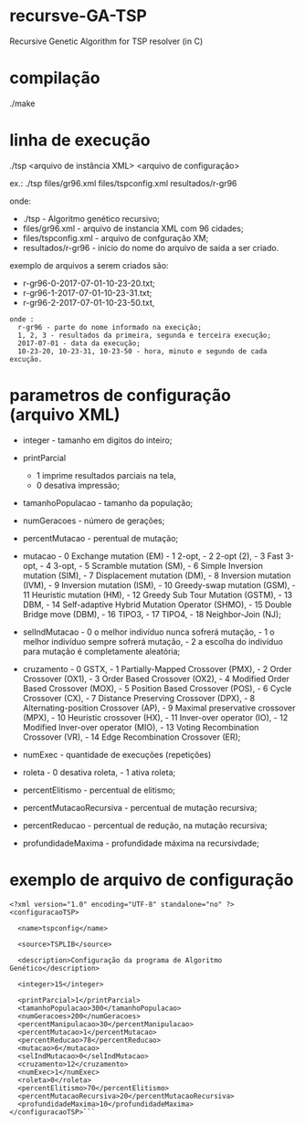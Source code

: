 # recursve-GA-TSP
Recursive Genetic Algorithm for TSP resolver (in C)

# compilação

./make

# linha de execução

./tsp <arquivo de instância XML> <arquivo de configuração> <inicio do nome do arquivo de saida a ser criado>

ex.:
./tsp files/gr96.xml files/tspconfig.xml resultados/r-gr96

onde:
* ./tsp - Algoritmo genético recursivo;
* files/gr96.xml - arquivo de instancia XML com 96 cidades;
* files/tspconfig.xml - arquivo de confguração XM;
* resultados/r-gr96 -  inicio do nome do arquivo de saida a ser criado.

exemplo de arquivos a serem criados são:
   - r-gr96-0-2017-07-01-10-23-20.txt;
   - r-gr96-1-2017-07-01-10-23-31.txt;
   - r-gr96-2-2017-07-01-10-23-50.txt,
                   
    onde :
      r-gr96 - parte do nome informado na execição;
      1, 2, 3 - resultados da primeira, segunda e terceira execução;
      2017-07-01 - data da execução;
      10-23-20, 10-23-31, 10-23-50 - hora, minuto e segundo de cada excução.
                       
# parametros de configuração (arquivo XML)

                       
 * integer - tamanho em digitos do inteiro;
 * printParcial
      - 1 imprime resultados parciais na tela,
      - 0 desativa  impressão;               
* tamanhoPopulacao - tamanho da população;
* numGeracoes - número de gerações;
* percentMutacao - perentual de mutação;
* mutacao
         - 0 Exchange mutation (EM)
         - 1 2-opt,
         - 2 2-opt (2),
         - 3 Fast 3-opt,
         - 4 3-opt,
         - 5 Scramble mutation (SM),
         - 6 Simple Inversion mutation (SIM),
         - 7 Displacement mutation (DM),
         - 8 Inversion mutation (IVM),
         - 9 Inversion mutation (ISM),
         - 10 Greedy-swap mutation (GSM),
         - 11 Heuristic mutation (HM),
         - 12 Greedy Sub Tour Mutation (GSTM),
         - 13 DBM,
         - 14 Self-adaptive Hybrid Mutation Operator (SHMO),
         - 15 Double Bridge move (DBM),
         - 16 TIPO3,
         - 17 TIPO4,
         - 18 Neighbor-Join (NJ);
          
* selIndMutacao 
      - 0 o melhor indivíduo nunca sofrerá mutação,
      - 1 o melhor indivíduo sempre sofrerá mutação,
      - 2 a escolha do indivíduo para mutação é completamente aleatória;
                
* cruzamento 
      - 0 GSTX,
      - 1 Partially-Mapped Crossover (PMX),
      - 2 Order Crossover (OX1),
      - 3 Order Based Crossover (OX2),
      - 4 Modified Order Based Crossover (MOX),
      - 5 Position Based Crossover (POS),
      - 6 Cycle Crossover (CX),
      - 7 Distance Preserving Crossover (DPX),
      - 8 Alternating-position Crossover (AP),
      - 9 Maximal preservative crossover (MPX),
      - 10 Heuristic crossover (HX),
      - 11 Inver-over operator (IO),
      - 12 Modified Inver-over operator (MIO),
      - 13 Voting Recombination Crossover (VR),
      - 14 Edge Recombination Crossover (ER);
              
* numExec - quantidade de execuções (repetições)

* roleta 
      - 0 desativa roleta,
      - 1 ativa roleta;
         
* percentElitismo - percentual de elitismo;
* percentMutacaoRecursiva - percentual de mutação recursiva;
* percentReducao - percentual de redução, na mutação recursiva;
* profundidadeMaxima - profundidade máxima na recursivdade;

# exemplo de arquivo de configuração
```
<?xml version="1.0" encoding="UTF-8" standalone="no" ?>
<configuracaoTSP>

  <name>tspconfig</name>

  <source>TSPLIB</source>

  <description>Configuração da programa de Algoritmo Genético</description>

  <integer>15</integer>

  <printParcial>1</printParcial>
  <tamanhoPopulacao>300</tamanhoPopulacao>
  <numGeracoes>200</numGeracoes>
  <percentManipulacao>30</percentManipulacao>
  <percentMutacao>1</percentMutacao>
  <percentReducao>78</percentReducao>
  <mutacao>6</mutacao>
  <selIndMutacao>0</selIndMutacao>
  <cruzamento>12</cruzamento>
  <numExec>1</numExec>
  <roleta>0</roleta>
  <percentElitismo>70</percentElitismo>
  <percentMutacaoRecursiva>20</percentMutacaoRecursiva>
  <profundidadeMaxima>10</profundidadeMaxima>
</configuracaoTSP>```
